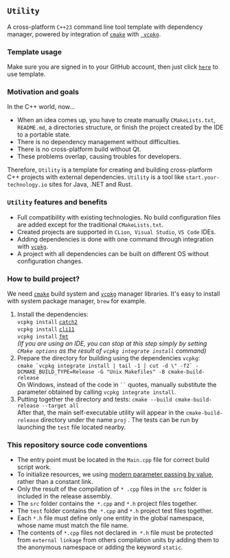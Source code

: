 ## `Utility`

A cross-platform `C++23` command line tool template with dependency manager, powered by integration
of [`cmake`](https://cmake.org/)
with [` vcpkg`](https://github.com/microsoft/vcpkg).

### Template usage

Make sure you are signed in to your GitHub account, then just click [`here`](https://github.com/demidko/utility/generate) to use template.

### Motivation and goals

In the С++ world, now...

* When an idea comes up, you have to create manually `CMakeLists.txt`,` README.md`, a directories structure, or finish
  the project created by the IDE to a portable state.
* There is no dependency management without difficulties.
* There is no cross-platform build without Qt.
* These problems overlap, causing troubles for developers.

Therefore, `Utility` is a template for creating and building cross-platform C++ projects with external
dependencies. `Utility` is a tool like `start.your-technology.io` sites for Java, .NET and Rust.

### `Utility` features and benefits

* Full compatibility with existing technologies. No build configuration files are added except for the
  traditional `CMakeLists.txt`.
* Created projects are supported in `CLion`,` Visual Studio`, `VS Code` IDEs.
* Adding dependencies is done with one command through integration with [`vcpkg`](https://github.com/microsoft/vcpkg).
* A project with all dependencies can be built on different OS without configuration changes.

### How to build project?

We need [`cmake`](https://cmake.org/download) build system and [`vcpkg`](https://github.com/microsoft/vcpkg) manager
libraries. It's easy to install with system package manager, `brew` for example.

1. Install the dependencies:  
   `vcpkg install` [`catch2`](https://github.com/catchorg/Catch2)  
   `vcpkg install` [`cli11`](https://github.com/CLIUtils/CLI11)  
   `vcpkg install` [`fmt`](https://github.com/fmtlib/fmt)  
   _(If you are using an IDE, you can stop at this step simply by setting `CMake options` as the result
   of `vcpkg integrate install` command)_
1. Prepare the directory for building using the dependencies `vcpkg`:  
   ```cmake `vcpkg integrate install | tail -1 | cut -d \" -f2` -DCMAKE_BUILD_TYPE=Release -G "Unix Makefiles" -B cmake-build-release```  
   On Windows, instead of the code in ``` `` ``` quotes, manually substitute the parameter obtained by
   calling `vcpkg integrate install`.
1. Putting together the directory and tests:
   `cmake --build cmake-build-release --target all`  
   After that, the main self-executable utility will appear in the `cmake-build-release` directory under the name `proj`
   . The tests can be run by launching the `test` file located nearby.

### This repository source code conventions

* The entry point must be located in the `Main.cpp` file for correct build script work.
* To initialize resources, we using [modern parameter passing by value](https://habr.com/ru/post/460955/), rather than a
  constant link.
* Only the result of the compilation of `* .cpp` files in the` src` folder is included in the release assembly.
* The `src` folder contains the` *.cpp` and `*.h` project files together.
* The `test` folder contains the` *.cpp` and `*.h` project test files together.
* Each `*.h` file must define only one entity in the global namespace, whose name must match the file name.
* The contents of `*.cpp` files not declared in` *.h` file must be protected from `external linkage` from others
  compilation units by adding them to the anonymous namespace or adding the keyword `static`.
